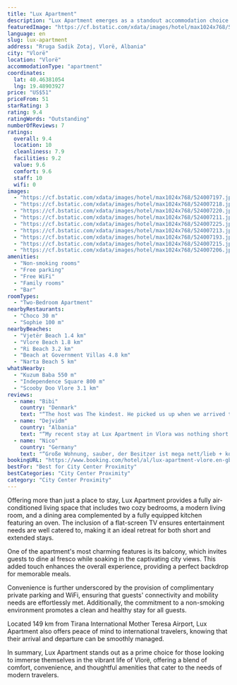 ```yaml
---
title: "Lux Apartment"
description: "Lux Apartment emerges as a standout accommodation choice for travelers seeking comfort and convenience in Vlorë."
featuredImage: "https://cf.bstatic.com/xdata/images/hotel/max1024x768/524007197.jpg?k=8b6145c6de0543032aaa49c102477389ec3528efd55569b2e4a192784f7c85df&o=&hp=1"
language: en
slug: lux-apartment
address: "Rruga Sadik Zotaj, Vlorë, Albania"
city: "Vlorë"
location: "Vlorë"
accommodationType: "apartment"
coordinates:
  lat: 40.46381054
  lng: 19.48903927
price: "US$51"
priceFrom: 51
starRating: 3
rating: 9.4
ratingWords: "Outstanding"
numberOfReviews: 7
ratings:
  overall: 9.4
  location: 10
  cleanliness: 7.9
  facilities: 9.2
  value: 9.6
  comfort: 9.6
  staff: 10
  wifi: 0
images:
  - "https://cf.bstatic.com/xdata/images/hotel/max1024x768/524007197.jpg?k=8b6145c6de0543032aaa49c102477389ec3528efd55569b2e4a192784f7c85df&o=&hp=1"
  - "https://cf.bstatic.com/xdata/images/hotel/max1024x768/524007218.jpg?k=f31cbb2a8f40f63572b7e7902bf08df863c21430d672b6438dd3ba03eb2c906b&o=&hp=1"
  - "https://cf.bstatic.com/xdata/images/hotel/max1024x768/524007220.jpg?k=4c9c717bca0766ef3abcd38bdd0f8659d905a3eab290e1519526c8b5f90b7d0a&o=&hp=1"
  - "https://cf.bstatic.com/xdata/images/hotel/max1024x768/524007211.jpg?k=c2fcbe229cc12616ac0fbc1bb7ea07a352a5f10af81e11e99958906f263fbfa5&o=&hp=1"
  - "https://cf.bstatic.com/xdata/images/hotel/max1024x768/524007225.jpg?k=cf8dfa0f25de7e90b67a1d9727bb3fd60faeba3831401d515473b6e613a55d9a&o=&hp=1"
  - "https://cf.bstatic.com/xdata/images/hotel/max1024x768/524007213.jpg?k=3696fe9538801c53212f55869708d4980b5f20f7d8627b8aa3cf8a1ba1e9b1eb&o=&hp=1"
  - "https://cf.bstatic.com/xdata/images/hotel/max1024x768/524007193.jpg?k=29d34ad2b6667bdb51b81be0f1e4957255b21fc8a4566068b4c689d5319d6373&o=&hp=1"
  - "https://cf.bstatic.com/xdata/images/hotel/max1024x768/524007215.jpg?k=9694ad2b586f9636e4ba7f79f455f8729144354894f8ea5e54073fec61698421&o=&hp=1"
  - "https://cf.bstatic.com/xdata/images/hotel/max1024x768/524007206.jpg?k=9715ebc681187035092773f4e4b987d359cfaa252535b94038549f6a8b65b95e&o=&hp=1"
amenities:
  - "Non-smoking rooms"
  - "Free parking"
  - "Free WiFi"
  - "Family rooms"
  - "Bar"
roomTypes:
  - "Two-Bedroom Apartment"
nearbyRestaurants:
  - "Choco 30 m"
  - "Sophie 100 m"
nearbyBeaches:
  - "Vjetër Beach 1.4 km"
  - "Vlore Beach 1.8 km"
  - "Ri Beach 3.2 km"
  - "Beach at Government Villas 4.8 km"
  - "Narta Beach 5 km"
whatsNearby:
  - "Kuzum Baba 550 m"
  - "Independence Square 800 m"
  - "Scooby Doo Vlore 3.1 km"
reviews:
  - name: "Bibi"
    country: "Denmark"
    text: "“The host was The kindest. He picked us up when we arrived to Vlorë. We had The pleasure to be The first who rent the apartment, so of course adjustments should be, but the host was available all the time, and he would bring anything if we miss...”"
  - name: "Dejvidm"
    country: "Albania"
    text: "“My recent stay at Lux Apartment in Vlora was nothing short of fantastic. The apartment's spacious layout provided ample room to move around comfortably. What truly stood out was the expansive patio and balcony, perfect for enjoying the serene...”"
  - name: "Nico"
    country: "Germany"
    text: "“Große Wohnung, sauber, der Besitzer ist mega nett/lieb + kostenlos Tiefgarage”"
bookingURL: "https://www.booking.com/hotel/al/lux-apartment-vlore.en-gb.html?aid=8035640"
bestFor: "Best for City Center Proximity"
bestCategories: "City Center Proximity"
category: "City Center Proximity"
---
```


Offering more than just a place to stay, Lux Apartment provides a fully air-conditioned living space that includes two cozy bedrooms, a modern living room, and a dining area complemented by a fully equipped kitchen featuring an oven. The inclusion of a flat-screen TV ensures entertainment needs are well catered to, making it an ideal retreat for both short and extended stays.

One of the apartment's most charming features is its balcony, which invites guests to dine al fresco while soaking in the captivating city views. This added touch enhances the overall experience, providing a perfect backdrop for memorable meals.

Convenience is further underscored by the provision of complimentary private parking and WiFi, ensuring that guests' connectivity and mobility needs are effortlessly met. Additionally, the commitment to a non-smoking environment promotes a clean and healthy stay for all guests.

Located 149 km from Tirana International Mother Teresa Airport, Lux Apartment also offers peace of mind to international travelers, knowing that their arrival and departure can be smoothly managed.

In summary, Lux Apartment stands out as a prime choice for those looking to immerse themselves in the vibrant life of Vlorë, offering a blend of comfort, convenience, and thoughtful amenities that cater to the needs of modern travelers.